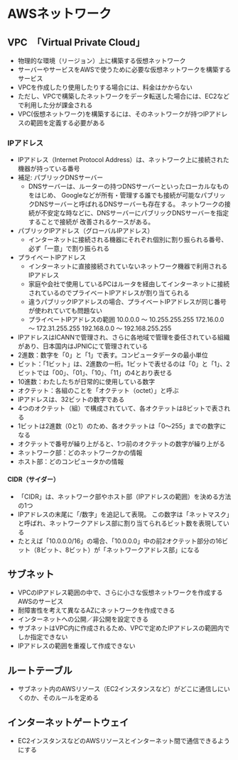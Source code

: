 # AWSネットワーク
## VPC　「Virtual Private Cloud」
- 物理的な環境（リージョン）上に構築する仮想ネットワーク
- サーバーやサービスをAWSで使うために必要な仮想ネットワークを構築するサービス
- VPCを作成したり使用したりする場合には、料金はかからない
- ただし、VPCで構築したネットワークをデータ転送した場合には、EC2などで利用した分が課金される
- VPC(仮想ネットワーク)を構築するには、そのネットワークが持つIPアドレスの範囲を定義する必要がある

### IPアドレス
- IPアドレス（Internet Protocol Address）は、ネットワーク上に接続された機器が持っている番号
- 補足: パブリックDNSサーバー
  - DNSサーバーは、ルーターの持つDNSサーバーといったローカルなものをはじめ、
    Googleなどが所有・管理する誰でも接続が可能なパブリックDNSサーバーと呼ばれるDNSサーバーも存在する。
    ネットワークの接続が不安定な時などに、DNSサーバーにパブリックDNSサーバーを指定することで接続が
    改善されるケースがある。
- パブリックIPアドレス（グローバルIPアドレス）
  - インターネットに接続される機器にそれぞれ個別に割り振られる番号、必ず「一意」で割り振られる
- プライベートIPアドレス
  - インターネットに直接接続されていないネットワーク機器で利用されるIPアドレス
  - 家庭や会社で使用しているPCはルータを経由してインターネットに接続されているのでプライベートIPアドレスが割り当てられる
  -  違うパブリックIPアドレスの場合、プライベートIPアドレスが同じ番号が使われていても問題ない
  - プライベートIPアドレスの範囲
    10.0.0.0 ～ 10.255.255.255
    172.16.0.0 ～ 172.31.255.255
    192.168.0.0 ～ 192.168.255.255
- IPアドレスはICANNで管理され、さらに各地域で管理を委任されている組織があり、日本国内はJPNICにて管理されている
- 2進数：数字を「0」と「1」で表す。コンピュータデータの最小単位
- ビット：「1ビット」は、2進数の一桁。1ビットで表せるのは「0」と「1」、2ビットでは「00」、「01」、「10」、「11」の4とおり表せる
- 10進数：わたしたちが日常的に使用している数字
- オクテット：各組のことを「オクテット（octet）」と呼ぶ
- IPアドレスは、32ビットの数字である
- 4つのオクテット（組）で構成されていて、各オクテットは8ビットで表される
- 1ビットは2進数（0と1）のため、各オクテットは「0～255」までの数字になる
- オクテットで番号が繰り上がると、1つ前のオクテットの数字が繰り上がる
- ネットワーク部：どのネットワークかの情報
- ホスト部：どのコンピュータかの情報

#### CIDR（サイダー）
- 「CIDR」は、ネットワーク部やホスト部（IPアドレスの範囲）を決める方法の1つ
- IPアドレスの末尾に「/数字」を追記して表現。
  この数字は「ネットマスク」と呼ばれ、ネットワークアドレス部に割り当てられるビット数を表現している
- たとえば「10.0.0.0/16」の場合、「10.0.0.0」中の前2オクテット部分の16ビット（8ビット、8ビット）が「ネットワークアドレス部」になる

## サブネット
- VPCのIPアドレス範囲の中で、さらに小さな仮想ネットワークを作成するAWSのサービス
- 耐障害性を考えて異なるAZにネットワークを作成できる
- インターネットへの公開／非公開を設定できる
- サブネットはVPC内に作成されるため、VPCで定めたIPアドレスの範囲内でしか指定できない
- IPアドレスの範囲を重複して作成できない

## ルートテーブル
- サブネット内のAWSリソース（EC2インスタンスなど）がどこに通信しにいくのか、そのルールを定める

## インターネットゲートウェイ
- EC2インスタンスなどのAWSリソースとインターネット間で通信できるようにする
